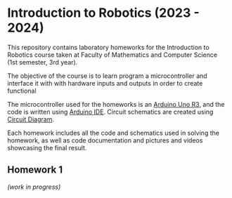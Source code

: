 # Introduction to Robotics (2023 - 2024)

This repository contains laboratory homeworks for the Introduction to Robotics course taken at Faculty of Mathematics and Computer Science (1st semester, 3rd year).

The objective of the course is to learn program a microcontroller and interface it with with hardware inputs and outputs in order to create functional 

The microcontroller used for the homeworks is an [Arduino Uno R3](https://docs.arduino.cc/hardware/uno-rev3), and the code is written using [Arduino IDE](https://docs.arduino.cc/software/ide-v2). Circuit schematics are created using [Circuit Diagram](https://www.circuit-diagram.org/).

Each homework includes all the code and schematics used in solving the homework, as well as code documentation and pictures and videos showcasing the final result.

## Homework 1

_(work in progress)_
